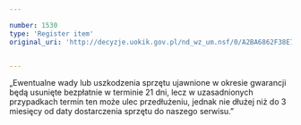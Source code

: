 ```yaml
---

number: 1530
type: 'Register item'
original_uri: 'http://decyzje.uokik.gov.pl/nd_wz_um.nsf/0/A2BA6862F38E74C2C125750F0035EE96?OpenDocument'


---
```


„Ewentualne wady lub uszkodzenia sprzętu ujawnione w okresie gwarancji będą usunięte bezpłatnie w terminie 21 dni, lecz w uzasadnionych przypadkach termin ten może ulec przedłużeniu, jednak nie dłużej niż do 3 miesięcy od daty dostarczenia sprzętu do naszego serwisu.”
